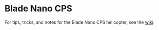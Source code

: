 # Blade Nano CPS

For tips, tricks, and notes for the Blade Nano CPS helicopter, see the [wiki](wiki).

